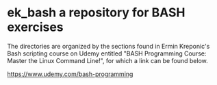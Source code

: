 # ek_bash a repository for BASH exercises
The directories are organized by the sections found in Ermin Kreponic's Bash scripting course on Udemy entitled "BASH Programming Course: Master the Linux Command Line!", for which a link can be found below.


https://www.udemy.com/bash-programming
